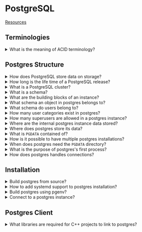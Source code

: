 # PostgreSQL
[Resources](README.md)

## Terminologies

<details>
<summary>What is the meaning of ACID terminology?</summary>

> **Description**
>
> - **Atomicity**: Complex database operations is proccessed as a single
>   instruction.
> - **Consistency**: Data within the database will not be corrupted due to
>   partially performed operations.
> - **Isolation**: Allows database to handle concurrency, without interleaved
>   changes.
> - **Durability**: Database engine is supposed to protect the data it
>   contains, even in the case of software and hardware failures.
>
> ---
> **Resources**
> - Learn PostgreSQL - Chapter 1/20
> ---
</details>

## Postgres Structure

<details>
<summary>How does PostgreSQL store data on storage?</summary>

> **Description**
>
> PostgreSQL stores its data on storage system in binary format and this format
> could possibly change between major versions.
>
> ---
> **Resources**
> - Learn PostgreSQL - Chapter 1/20
> ---
</details>

<details>
<summary>How long is the life time of a PostgreSQL release?</summary>

> **Description**
>
> PostgreSQL provides support and upgrades for 5 years after a new release is
> issued; after this length of time, a major release will reach its end of life
> (EOL) and PostgreSQL developers will no longer maintain it.
>
> ---
> **Resources**
> - Learn PostgreSQL - Chapter 1/20
> ---
</details>

<details>
<summary>What is a PostgreSQL cluster?</summary>

> **Description**
>
> A PostgreSQL instance is called a cluster because a single instance can serve
> and handle multiple databases.
>
> ---
> **Resources**
> - Learn PostgreSQL - Chapter 1/20
> ---
</details>

<details>
<summary>What is a schema?</summary>

> **Description**
>
> A database can be organized into namespaces, called schemas. Schemas cannot
> be nested, so they represent a flat namespace.
>
> ---
> **Resources**
> - Learn PostgreSQL - Chapter 1/20
> ---
</details>

<details>
<summary>What are the building blocks of an instance?</summary>

> **Description**
>
> Database objects are represented by everything the user can create and manage
> within the database; for instance, tables, functions, triggers, and data
> types.
>
> ---
> **Resources**
> - Learn PostgreSQL - Chapter 1/20
> ---
</details>

<details>
<summary>What schema an object in postgres belongs to?</summary>

> **Description**
>
> Every object belongs to one and only one schema that, if not specified, is
> the default public schema.
>
> ---
> **Resources**
> - Learn PostgreSQL - Chapter 1/20
> ---
</details>

<details>
<summary>What schema do users belong to?</summary>

> **Description**
>
> Users are defined at a cluster-wide level, which means they are not tied to a
> particular database in the cluster.
>
> ---
> **Resources**
> - Learn PostgreSQL - Chapter 1/20
> ---
</details>

<details>
<summary>How many user categories exist in postgres?</summary>

> **Description**
>
> PostgreSQL has two user categories: normal users who can connect to and
> handle databases and objects, and superusers who can do anything with any
> database object.
>
> ---
> **Resources**
> - Learn PostgreSQL - Chapter 1/20
> ---
</details>

<details>
<summary>How many superusers are allowed in a postgres instance?</summary>

> **Description**
>
> PostgreSQL allows the configuration of as many superusers as you need, and
> every superuser has the very same permissions.
>
> ---
> **Resources**
> - Learn PostgreSQL - Chapter 1/20
> ---
</details>

<details>
<summary>Where are the internal postgres instance data stored?</summary>

> **Description**
>
> PostgreSQL internal data, such as users, databases, namespaces,
> configuration, and database runtime status, is provided by means of catalogs,
> which are special tables that present information in a SQL-interactive way.
>
> ---
> **Resources**
> - Learn PostgreSQL - Chapter 1/20
> ---
</details>

<details>
<summary>Where does postgres store its data?</summary>

> **Description**
>
> PostgreSQL stores all of its content in a single filesystem directory known
> as `PGDATA`.
>
> ---
> **Resources**
> - Learn PostgreSQL - Chapter 1/20
> ---
</details>

<details>
<summary>What is <code>PGDATA</code> contained of?</summary>

> **Description**
>
> The `PGDATA` directory represents what the cluster is serving as databases, and
> it consists of at least the write-ahead logs (WALs) and the data storage.
>
> ---
> **Resources**
> - Learn PostgreSQL - Chapter 1/20
> ---
</details>

<details>
<summary>How is it possible to have multiple postgres installations?</summary>

> **Description**
>
> It is possible to have a single installation of PostgreSQL and make it switch
> to different `PGDATA` directories to deliver different content.
>
> ---
> **Resources**
> - Learn PostgreSQL - Chapter 1/20
> ---
</details>

<details>
<summary>When does postgres need the <code>PGDATA</code> directory?</summary>

> **Description**
>
> The `PGDATA` directory needs to be initialized by creation of the directory
> structure within it before it can be used by PostgreSQL.
>
> ---
> **Resources**
> - Learn PostgreSQL - Chapter 1/20
> ---
</details>

<details>
<summary>What is the purpose of postgres's first process?</summary>

> **Description**
>
> The first single process of PostgreSQL is **postmaster** which waits for incoming
> client connections.
>
> ---
> **Resources**
> - Learn PostgreSQL - Chapter 1/20
> ---
</details>

<details>
<summary>How does postgres handles connections?</summary>

> **Description**
>
> The postmaster process forks backend processes which each of them serve one
> and only one connection.
>
> ---
> **Resources**
> - Learn PostgreSQL - Chapter 1/20
> ---
</details>

## Installation

<details>
<summary>Build postgres from source?</summary>

> **Description**
>
> First build the project:
>
> ```sh
> git clone https://github.com - https://github.com/postgresql/postgresql
> cd postgresql
> git checkout <latest>
> ./configure --prefix=$HOME/.local
> make
> make install
> ``````
>
> Create postgres user and initialize database:
>
> ```sh
> sudo useradd postgres
> sudo mkdir /opt/postgres
> sudo chown postgres:postgres /opt/postgres
> initdb -D /opt/postgresql
> ``````
>
> ---
> **Resources**
> - Learn PostgreSQL - Chapter 1/20
> ---
</details>

<details>
<summary>How to add systemd support to postgres installation?</summary>

> **Description**
>
> ```sh
> ./configure --prefix=$HOME/.local --with-systemd
> ``````
>
> ---
> **Resources**
> - Learn PostgreSQL - Chapter 1
> ---
> **References**
> ---
</details>

<details>
<summary>Build postgres using pgenv?</summary>

> **Description**
>
> ```sh
> git clone https://github.com - https://github.com/theory/pgenv
> cp pgenv/bin/pgenv ~/.local/bin/
> pgenv available
> pgenv build <version>
> ``````
>
> ---
> **Resources**
> - Learn PostgreSQL - Chapter 1/20
> ---
</details>

<details>
<summary>Connect to a postgres instance?</summary>

> **Description**
>
> ```sh
> psql -U postgres -h localhost template1
> ``````
>
> ---
> **Resources**
> - Learn PostgreSQL - Chapter 1/20
> ---
</details>

## Postgres Client

<details>
<summary>What libraries are required for C++ projects to link to postgres?</summary>

> **Description**
>
> ```cmake
> target_link_libraries(executable PRIVATE pq pqxx)
> ``````
>
> ---
> **Resources**
> - Learn PostgreSQL - Chapter 1
> ---
> **References**
> ---
</details>

